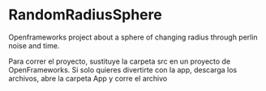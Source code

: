 # RandomRadiusSphere
Openframeworks project about a sphere of changing radius through perlin noise and time.


Para correr el proyecto, sustituye la carpeta src en un proyecto de OpenFrameworks.
Si solo quieres divertirte con la app, descarga los archivos, abre la carpeta App y corre el archivo
